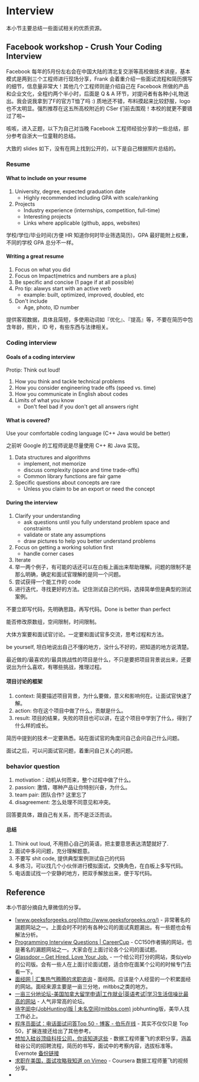 # Interview

本小节主要总结一些面试相关的优质资源。

## Facebook workshop - Crush Your Coding Interview

Facebook 每年的5月份左右会在中国大陆的清北复交浙等高校做技术讲座，基本模式是两到三个工程师进行现场分享，Frank 会着重介绍一些面试流程和简历撰写的细节，信息量非常大！其他几个工程师则是介绍自己在 Facebook 所做的产品和企业文化，全程约两个半小时，后面是 Q & A 环节，对提问者有各种小礼物送出。我会说我拿到了F的官方T恤了吗 :\) 质地还不错，布料摸起来比较舒服，logo 也不太明显。强烈推荐在这五所高校附近的 CSer 们前去围观！本校的就更不要错过了啦~

咳咳，进入正题，以下为自己对当晚 Facebook 工程师经验分享的一些总结，部分参考自浙大一位童鞋的总结。

大致的 slides 如下，没有在网上找到公开的，以下是自己根据照片总结的。

### Resume

#### What to include on your resume

1. University, degree, expected graduation date
   * Highly recommended including GPA with scale/ranking
2. Projects
   * Industry experience \(internships, competition, full-time\)
   * Interesting projects
   * Links where applicable \(github, apps, websites\)

学校/学位/毕业时间\(方便 HR 知道你何时毕业筛选简历\)，GPA 最好能附上权重，不同的学校 GPA 总分不一样。

#### Writing a great resume

1. Focus on what you did
2. Focus on Impact\(metrics and numbers are a plus\)
3. Be specific and concise \(1 page if at all possible\)
4. Pro tip: alawys start with an active verb
   * example: built, optimized, improved, doubled, etc
5. Don't include
   * Age, photo, ID number

提供客观数据，具体且简短，多使用动词如『优化』、『提高』等，不要在简历中包含年龄，照片，ID 号，有些东西与法律相关。

### Coding interview

#### Goals of a coding interview

Protip: Think out loud!

1. How you think and tackle technical problems
2. How you consider engineering trade offs \(speed vs. time\)
3. How you communicate in English about codes
4. Limits of what you know
   * Don't feel bad if you don't get all answers right

#### What is covered?

Use your comfortable coding language \(C++ Java would be better\)

之前听 Google 的工程师说是尽量使用 C++ 和 Java 实现。

1. Data structures and algorithms
   * implement, not memorize
   * discuss complexity \(space and time trade-offs\)
   * Common library functions are fair game
2. Specific questions about concepts are rare
   * Unless you claim to be an export or need the concept

#### During the interview

1. Clarify your understanding
   * ask questions until you fully understand problem space and constraints
   * validate or state any assumptions
   * draw pictures to help you better understand problems
2. Focus on getting a working solution first
   * handle corner cases
3. Iterate
4. 举一两个例子，有可能的话还可以在白板上画出来帮助理解。问题的限制不是那么明确，确定和面试官理解的是同一个问题。
5. 尝试获得一个能工作的 code
6. 进行迭代，寻找更好的方法。记住测试自己的代码，选择简单但是典型的测试案例。

不要立即写代码，先明确思路，再写代码。Done is better than perfect

能否修改原数组，空间限制，时间限制。

大体方案要和面试官讨论。一定要和面试官多交流，思考过程和方法。

be yourself, 坦白地说出自己不懂的地方，没什么不好的，把知道的地方说清楚。

最近做的/最喜欢的/最具挑战性的项目是什么，不只是要把项目背景说出来，还要说出为什么喜欢，有哪些挑战，推理过程。

#### 项目讨论的框架

1. context: 简要描述项目背景，为什么要做，意义和影响何在。让面试官快速了解。
2. action: 你在这个项目中做了什么，贡献是什么。
3. result: 项目的结果，失败的项目也可以讲，在这个项目中学到了什么，得到了什么样的成长。

简历中提到的技术一定要熟悉。站在面试官的角度问自己会问自己什么问题。

面试之后，可以问面试官问题，着重问自己关心的问题。

### behavior question

1. motivation：动机从何而来，整个过程中做了什么。
2. passion: 激情，哪种产品让你特别兴奋，为什么。
3. team pair: 团队合作? 这里忘了
4. disagreement: 怎么处理不同意见和冲突。

回答要具体，跟自己有关系，而不是泛泛而谈。

#### 总结

1. Think out loud, 不用担心自己的英语，把主要意思表达清楚就好了.
2. 面试中多问问题，充分理解题意。
3. 不要写 shit code, 提供典型案例测试自己的代码
4. 多练习，可以找几个小伙伴进行模拟面试，交换角色，在白板上多写代码。
5. 电话面试找一个安静的地方，把双手解放出来，便于写代码。

## Reference

本小节部分摘自九章微信的分享。

* [www.geeksforgeeks.org](http://www.geeksforgeeks.org/) -  非常著名的漏题网站之一。上面会时不时的有各种公司的面试真题漏出。有一些题也会有解法分析。
* [Programming Interview Questions \| CareerCup](http://www.careercup.com/) -  CC150作者搞的网站，也是著名的漏题网站之一。大家会在上面讨论各个公司的面试题。
* [Glassdoor – Get Hired. Love Your Job.](http://www.glassdoor.com/index.htm) - 一个给公司打分的网站，类似yelp的公司版。会有一些人在上面讨论面试题，适合你在面某个公司的时候专门去看一下。
* [面经网 \| 汇集热气腾腾的求职咨询](http://www.themianjing.com/) - 面经网。应该是个人经营的一个积累面经的网站。面经来源主要是一亩三分地，mitbbs之类的地方。
* [一亩三分地论坛-美国加拿大留学申请\|工作就业\|英语考试\|学习生活信噪比最高的网站](http://www.1point3acres.com/bbs/) - 人气非常高的论坛。
* [待字闺中\(JobHunting\)版 \| 未名空间\(mitbbs.com\)](http://www.mitbbs.com/bbsdoc/JobHunting.html)  jobhunting版，美华人找工作必上。
* [程序员面试：电话面试问答Top 50 - 博客 - 伯乐在线](http://blog.jobbole.com/84618/) - 其实不仅仅只是 Top 50，扩展连接还给出了其他参考。
* [想加入硅谷顶级科技公司，你该知道这些](http://mp.weixin.qq.com/s?__biz=MzA4ODM1MTMzMQ==&amp;mid=205185140&amp;idx=2&amp;sn=7682772b799b0542de2f1a5cd13ad292&amp;scene=1#rd) - 数据工程师董飞的求职分享，涵盖硅谷公司的招聘流程，简历的书写，面试中的考察内容，选拔标准等。Evernote [备份链接](https://www.evernote.com/shard/s165/sh/4ef5916a-2db5-4d2e-b71b-68da38a92d41/cb6705242283b700)
* [求职在美国，面试攻略我知道 on Vimeo](https://vimeo.com/113182965) - Coursera 数据工程师董飞的视频分享。
* 
